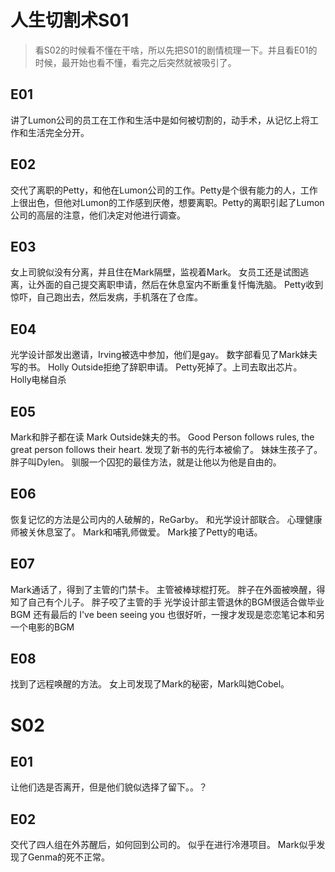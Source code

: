 # 人生切割术S01
> 看S02的时候看不懂在干啥，所以先把S01的剧情梳理一下。并且看E01的时候，最开始也看不懂，看完之后突然就被吸引了。

## E01
讲了Lumon公司的员工在工作和生活中是如何被切割的，动手术，从记忆上将工作和生活完全分开。

## E02
交代了离职的Petty，和他在Lumon公司的工作。Petty是个很有能力的人，工作上很出色，但他对Lumon的工作感到厌倦，想要离职。Petty的离职引起了Lumon公司的高层的注意，他们决定对他进行调查。

## E03
女上司貌似没有分离，并且住在Mark隔壁，监视着Mark。
女员工还是试图逃离，让外面的自己提交离职申请，然后在休息室内不断重复忏悔洗脑。
Petty收到惊吓，自己跑出去，然后发病，手机落在了仓库。

## E04
光学设计部发出邀请，Irving被选中参加，他们是gay。
数字部看见了Mark妹夫写的书。
Holly Outside拒绝了辞职申请。
Petty死掉了。上司去取出芯片。
Holly电梯自杀

## E05
Mark和胖子都在读 Mark Outside妹夫的书。
Good Person follows rules, the great person follows their heart.
发现了新书的先行本被偷了。
妹妹生孩子了。
胖子叫Dylen。
驯服一个囚犯的最佳方法，就是让他以为他是自由的。

## E06
恢复记忆的方法是公司内的人破解的，ReGarby。
和光学设计部联合。
心理健康师被关休息室了。
Mark和哺乳师做爱。 
Mark接了Petty的电话。

## E07
Mark通话了，得到了主管的门禁卡。
主管被棒球棍打死。
胖子在外面被唤醒，得知了自己有个儿子。
胖子咬了主管的手
光学设计部主管退休的BGM很适合做毕业BGM
还有最后的 I've been seeing you 也很好听，一搜才发现是恋恋笔记本和另一个电影的BGM

## E08
找到了远程唤醒的方法。
女上司发现了Mark的秘密，Mark叫她Cobel。

# S02

## E01
让他们选是否离开，但是他们貌似选择了留下。。？

## E02
交代了四人组在外苏醒后，如何回到公司的。
似乎在进行冷港项目。
Mark似乎发现了Genma的死不正常。